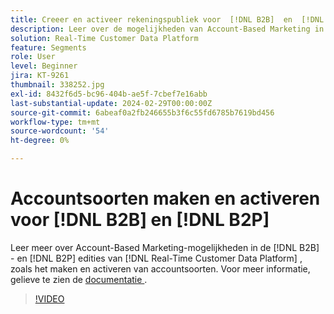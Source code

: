 ```yaml
---
title: Creeer en activeer rekeningspubliek voor  [!DNL B2B]  en  [!DNL B2P]
description: Leer over de mogelijkheden van Account-Based Marketing in  [!DNL B2B]  en  [!DNL B2P]  uitgaven van  [!DNL Real-Time Customer Data Platform], met inbegrip van het creëren van en het activeren van rekeningspubliek.
solution: Real-Time Customer Data Platform
feature: Segments
role: User
level: Beginner
jira: KT-9261
thumbnail: 338252.jpg
exl-id: 8432f6d5-bc96-404b-ae5f-7cbef7e16abb
last-substantial-update: 2024-02-29T00:00:00Z
source-git-commit: 6abeaf0a2fb246655b3f6c55fd6785b7619bd456
workflow-type: tm+mt
source-wordcount: '54'
ht-degree: 0%

---
```


# Accountsoorten maken en activeren voor [!DNL B2B] en [!DNL B2P]

Leer meer over Account-Based Marketing-mogelijkheden in de [!DNL B2B] - en [!DNL B2P] edities van [!DNL Real-Time Customer Data Platform] , zoals het maken en activeren van accountsoorten. Voor meer informatie, gelieve te zien de [&#x200B; documentatie &#x200B;](https://experienceleague.adobe.com/docs/experience-platform/segmentation/ui/account-audiences.html?lang=nl-NL).

>[!VIDEO](https://video.tv.adobe.com/v/338252?learn=on&enablevpops)

